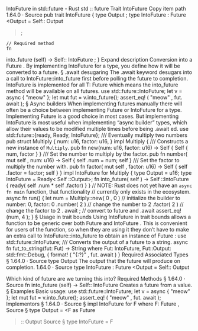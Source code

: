 IntoFuture in std::future - Rust
std
::
future
Trait
IntoFuture
Copy item path
1.64.0
·
Source
pub trait IntoFuture {
    type
Output
;
    type
IntoFuture
:
Future
<Output = Self::
Output
>;

    // Required method
    fn
into_future
(self) -> Self::
IntoFuture
;
}
Expand description
Conversion into a
Future
.
By implementing
IntoFuture
for a type, you define how it will be
converted to a future.
§
.await
desugaring
The
.await
keyword desugars into a call to
IntoFuture::into_future
first before polling the future to completion.
IntoFuture
is implemented
for all
T: Future
which means the
into_future
method will be available
on all futures.
use
std::future::IntoFuture;
let
v =
async
{
"meow"
};
let
mut
fut = v.into_future();
assert_eq!
(
"meow"
, fut.
await
);
§
Async builders
When implementing futures manually there will often be a choice between
implementing
Future
or
IntoFuture
for a type. Implementing
Future
is a
good choice in most cases. But implementing
IntoFuture
is most useful when
implementing “async builder” types, which allow their values to be modified
multiple times before being
.await
ed.
use
std::future::{ready, Ready, IntoFuture};
/// Eventually multiply two numbers
pub struct
Multiply {
    num: u16,
    factor: u16,
}
impl
Multiply {
/// Constructs a new instance of `Multiply`.
pub fn
new(num: u16, factor: u16) ->
Self
{
Self
{ num, factor }
    }
/// Set the number to multiply by the factor.
pub fn
number(
mut
self
, num: u16) ->
Self
{
self
.num = num;
self
}
/// Set the factor to multiply the number with.
pub fn
factor(
mut
self
, factor: u16) ->
Self
{
self
.factor = factor;
self
}
}
impl
IntoFuture
for
Multiply {
type
Output = u16;
type
IntoFuture = Ready<
Self
::Output>;
fn
into_future(
self
) ->
Self
::IntoFuture {
        ready(
self
.num *
self
.factor)
    }
}
// NOTE: Rust does not yet have an `async fn main` function, that functionality
// currently only exists in the ecosystem.
async fn
run() {
let
num = Multiply::new(
0
,
0
)
// initialize the builder to number: 0, factor: 0
.number(
2
)
// change the number to 2
.factor(
2
)
// change the factor to 2
.
await
;
// convert to future and .await
assert_eq!
(num,
4
);
}
§
Usage in trait bounds
Using
IntoFuture
in trait bounds allows a function to be generic over both
Future
and
IntoFuture
. This is convenient for users of the function, so
when they are using it they don’t have to make an extra call to
IntoFuture::into_future
to obtain an instance of
Future
:
use
std::future::IntoFuture;
/// Converts the output of a future to a string.
async fn
fut_to_string<Fut>(fut: Fut) -> String
where
Fut: IntoFuture,
    Fut::Output: std::fmt::Debug,
{
format!
(
"{:?}"
, fut.
await
)
}
Required Associated Types
§
1.64.0
·
Source
type
Output
The output that the future will produce on completion.
1.64.0
·
Source
type
IntoFuture
:
Future
<Output = Self::
Output
>
Which kind of future are we turning this into?
Required Methods
§
1.64.0
·
Source
fn
into_future
(self) -> Self::
IntoFuture
Creates a future from a value.
§
Examples
Basic usage:
use
std::future::IntoFuture;
let
v =
async
{
"meow"
};
let
mut
fut = v.into_future();
assert_eq!
(
"meow"
, fut.
await
);
Implementors
§
1.64.0
·
Source
§
impl<F>
IntoFuture
for F
where
    F:
Future
,
Source
§
type
Output
= <F as
Future
>::
Output
Source
§
type
IntoFuture
= F
